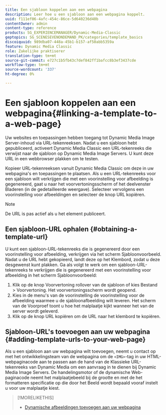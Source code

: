 ```yaml
---
title: Een sjabloon koppelen aan een webpagina
description: Leer hoe u een sjabloon aan een webpagina koppelt.
uuid: f111ef06-4afc-454c-86ce-5d640236d40b
contentOwner: admin
content-type: reference
products: SG_EXPERIENCEMANAGER/Dynamic-Media-Classic
geptopics: SG_SCENESEVENONDEMAND_PK/categories/template_basics
discoiquuid: 989dba07-448a-45b1-b157-af50abb5359a
feature: Dynamic Media Classic
role: Zakelijke praktiserer
translation-type: tm+mt
source-git-commit: e727c1b5fb43c7def842ff1bafcc8b3ef3437cde
workflow-type: tm+mt
source-wordcount: '337'
ht-degree: 0%

---
```



# Een sjabloon koppelen aan een webpagina{#linking-a-template-to-a-web-page}

Uw websites en toepassingen hebben toegang tot Dynamic Media Image Server-inhoud via URL-tekenreeksen. Nadat u een sjabloon hebt gepubliceerd, activeert Dynamic Media Classic een URL-tekenreeks die verwijst naar de sjabloon op Dynamic Media Image Servers. U kunt deze URL in een webbrowser plakken om te testen.

Kopieer URL-tekenreeksen vanuit Dynamic Media Classic om deze in uw webpagina&#39;s en toepassingen te plaatsen. Als u een URL-tekenreeks voor een sjabloon wilt verkrijgen die met een voorinstelling voor afbeelding is gegenereerd, gaat u naar het voorvertoningsscherm of het deelvenster Bladeren (in de gedetailleerde weergave). Selecteer vervolgens een voorinstelling voor afbeeldingen en selecteer de knop URL kopiëren.

>[!NOTE]
>
>De URL is pas actief als u het element publiceert.

## Een sjabloon-URL ophalen {#obtaining-a-template-url}

U kunt een sjabloon-URL-tekenreeks die is gegenereerd door een voorinstelling voor afbeelding, verkrijgen via het scherm Sjabloonvoorbeeld. Nadat u de URL hebt gekopieerd, landt deze op het Klembord, zodat u deze desgewenst kunt plakken. Ga als volgt te werk om een sjabloon-URL-tekenreeks te verkrijgen die is gegenereerd met een voorinstelling voor afbeelding in het scherm Sjabloonvoorbeeld:

1. Klik op de knop Voorvertoning rollover van de sjabloon of kies Bestand > Voorvertoning. Het voorvertoningsscherm wordt geopend.
1. Kies in de menu&#39;s van de voorinstelling de voorinstelling voor de afbeelding waarmee u de sjabloonafbeelding wilt leveren. Het scherm van de Voorproef toont u hoe het malplaatje kijkt wanneer het van de server wordt geleverd.
1. Klik op de knop URL kopiëren om de URL naar het klembord te kopiëren.

## Sjabloon-URL&#39;s toevoegen aan uw webpagina {#adding-template-urls-to-your-web-page}

Als u een sjabloon aan uw webpagina wilt toevoegen, neemt u contact op met het ontwikkelingsteam van de webpagina om de `<IMG>`-tag in uw HTML-webpaginacode aan te passen aan de hand van de Klassieke URL-tekenreeks van Dynamic Media om een aanvraag in te dienen bij Dynamic Media Image Servers. De handelingsmotor of de dynamische Web-paginacode neemt het malplaatjebeeld bij de grootte en met de het formatteren specificatie op die door het Beeld wordt bepaald vooraf instelt u voor uw malplaatje kiest.

>[!MORELIKETHIS]
>
>* [Dynamische afbeeldingen toevoegen aan uw webpagina](linking-urls-web-application.md#adding_dynamic_images_to_your_web_page)

